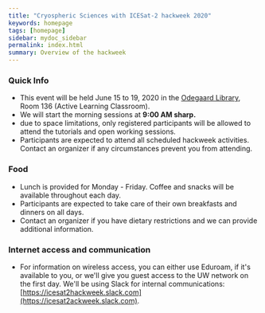 ```yaml
---
title: "Cryospheric Sciences with ICESat-2 hackweek 2020"
keywords: homepage
tags: [homepage]
sidebar: mydoc_sidebar
permalink: index.html
summary: Overview of the hackweek
---
```

### Quick Info
- This event will be held June 15 to 19, 2020 in the [Odegaard Library](https://www.google.com/maps/place/Odegaard+Undergraduate+Library/@47.6564806,-122.3125576,17z/data=!3m1!4b1!4m5!3m4!1s0x549014f329bffff7:0x6efe7422cf2f2f93!8m2!3d47.6564806!4d-122.3103636), Room 136 (Active Learning Classroom).
- We will start the morning sessions at **9:00 AM sharp.**
- due to space limitations, only registered participants will be allowed to attend the tutorials and open working sessions.
- Participants are expected to attend all scheduled hackweek activities. Contact an organizer if any circumstances prevent you from attending.

### Food
- Lunch is provided for Monday - Friday. Coffee and snacks will be available throughout each day.
- Participants are expected to take care of their own breakfasts and dinners on all days.
- Contact an organizer if you have dietary restrictions and we can provide additional information.

### Internet access and communication
- For information on wireless access, you can either use Eduroam, if it's available to you, or we'll give you guest access to the UW network on the first day. We'll be using Slack for internal communications: [https://icesat2hackweek.slack.com](https://icesat2ackweek.slack.com).
